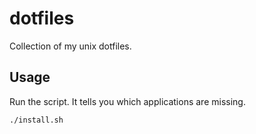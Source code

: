 # dotfiles

Collection of my unix dotfiles.

## Usage

Run the script. It tells you which applications are missing.

```sh
./install.sh
```
